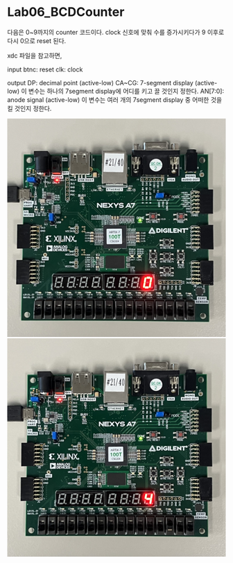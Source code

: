 # Lab06_BCDCounter
다음은 0~9까지의 counter 코드이다. clock 신호에 맞춰 수를 증가시키다가 9 이후로 다시 0으로 reset 된다.

xdc 파일을 참고하면,

input
btnc: reset
clk: clock

output
DP: decimal point (active-low)
CA~CG: 7-segment display (active-low)
    이 변수는 하나의 7segment display에 어디를 키고 끌 것인지 정한다.
AN[7:0]: anode signal (active-low)
    이 변수는 여러 개의 7segment display 중 어떠한 것을 킬 것인지 정한다.


<img src="./Lab06_BCDCounter.jpg">
<img src="./Lab06_BCDCounter(1).jpg">
